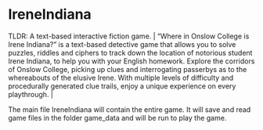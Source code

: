 # IreneIndiana
TLDR: A text-based interactive fiction game.
| “Where in Onslow College is Irene Indiana?” is a text-based detective game that allows you to solve puzzles,
riddles and ciphers to track down the location of notorious student Irene Indiana, to help you with your English homework.
Explore the corridors of Onslow College, picking up clues and interrogating passerbys as to the whereabouts
of the elusive Irene. With multiple levels of difficulty and procedurally generated clue trails,
enjoy a unique experience on every playthrough. |

The main file IreneIndiana will contain the entire game. It will save and read game files in the folder game_data and will be run to play the game.
